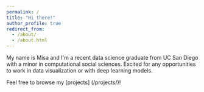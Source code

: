 ```yaml
---
permalink: /
title: "Hi there!"
author_profile: true
redirect_from: 
  - /about/
  - /about.html
---
```


My name is Misa and I'm a recent data science graduate from UC San Diego with a minor in computational social sciences. Excited for any opportunities to work in data visualization or with deep learning models.

Feel free to browse my [projects] (/projects/)!

